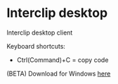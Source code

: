 # Interclip desktop
Interclip desktop client

Keyboard shortcuts:

 * Ctrl(Command)+C = copy code

(BETA) Download for Windows [here](https://github.com/aperta-principium/Interclip-desktop/releases/download/v0.0.2/Interclip-install.exe)
